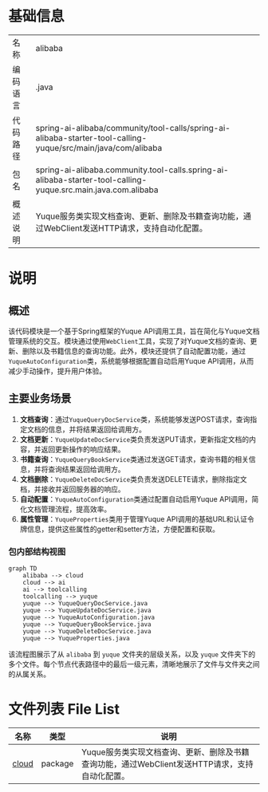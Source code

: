 # 基础信息

|      |      |
|------|------|
| 名称 | alibaba |
| 编码语言 | .java |
| 代码路径 | spring-ai-alibaba/community/tool-calls/spring-ai-alibaba-starter-tool-calling-yuque/src/main/java/com/alibaba |
| 包名 | spring-ai-alibaba.community.tool-calls.spring-ai-alibaba-starter-tool-calling-yuque.src.main.java.com.alibaba |
| 概述说明 | Yuque服务类实现文档查询、更新、删除及书籍查询功能，通过WebClient发送HTTP请求，支持自动化配置。 |

# 说明

## 概述
该代码模块是一个基于Spring框架的Yuque API调用工具，旨在简化与Yuque文档管理系统的交互。模块通过使用`WebClient`工具，实现了对Yuque文档的查询、更新、删除以及书籍信息的查询功能。此外，模块还提供了自动配置功能，通过`YuqueAutoConfiguration`类，系统能够根据配置自动启用Yuque API调用，从而减少手动操作，提升用户体验。

## 主要业务场景
1. **文档查询**：通过`YuqueQueryDocService`类，系统能够发送POST请求，查询指定文档的信息，并将结果返回给调用方。
2. **文档更新**：`YuqueUpdateDocService`类负责发送PUT请求，更新指定文档的内容，并返回更新操作的响应结果。
3. **书籍查询**：`YuqueQueryBookService`类通过发送GET请求，查询书籍的相关信息，并将查询结果返回给调用方。
4. **文档删除**：`YuqueDeleteDocService`类负责发送DELETE请求，删除指定文档，并接收并返回服务器的响应。
5. **自动配置**：`YuqueAutoConfiguration`类通过配置自动启用Yuque API调用，简化文档管理流程，提高效率。
6. **属性管理**：`YuqueProperties`类用于管理Yuque API调用的基础URL和认证令牌信息，提供这些属性的getter和setter方法，方便配置和获取。


### 包内部结构视图

```mermaid
graph TD
    alibaba --> cloud
    cloud --> ai
    ai --> toolcalling
    toolcalling --> yuque
    yuque --> YuqueQueryDocService.java
    yuque --> YuqueUpdateDocService.java
    yuque --> YuqueAutoConfiguration.java
    yuque --> YuqueQueryBookService.java
    yuque --> YuqueDeleteDocService.java
    yuque --> YuqueProperties.java
```

该流程图展示了从 `alibaba` 到 `yuque` 文件夹的层级关系，以及 `yuque` 文件夹下的多个文件。每个节点代表路径中的最后一级元素，清晰地展示了文件与文件夹之间的从属关系。

# 文件列表 File List

| 名称   | 类型  | 说明 |
|-------|------|-------------|
| [cloud](cloud/_module.md) | package | Yuque服务类实现文档查询、更新、删除及书籍查询功能，通过WebClient发送HTTP请求，支持自动化配置。 |


